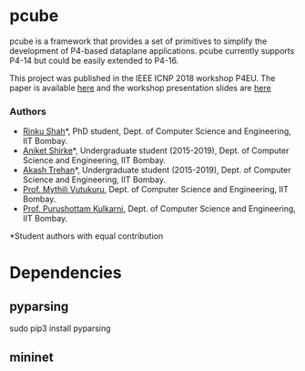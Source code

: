 # pcube
pcube is a framework that provides a set of primitives to simplify the development of P4-based dataplane applications.
pcube currently supports P4-14 but could be easily extended to P4-16.

This project was published in the IEEE ICNP 2018 workshop P4EU. The paper is available [here](https://www.akashtrehan.com/assets/pcube/pcube-icnp18.pdf) and the workshop presentation slides are [here](https://www.akashtrehan.com/assets/pcube/pcube-slides-icnp18.pdf)

### Authors
* [Rinku Shah](https://www.linkedin.com/in/rinku-shah-b2646716)*, PhD student, Dept. of Computer Science and Engineering, IIT Bombay.
* [Aniket Shirke](https://www.linkedin.com/in/aniket-shirke-380b7497/)*, Undergraduate student (2015-2019), Dept. of Computer Science and Engineering, IIT Bombay.
* [Akash Trehan](https://www.akashtrehan.com/)*, Undergraduate student (2015-2019), Dept. of Computer Science and Engineering, IIT Bombay.
* [Prof. Mythili Vutukuru](https://www.cse.iitb.ac.in/~mythili/), Dept. of Computer Science and Engineering, IIT Bombay.
* [Prof. Purushottam Kulkarni](https://www.cse.iitb.ac.in/~puru), Dept. of Computer Science and Engineering, IIT Bombay.

*Student authors with equal contribution

# Dependencies

## pyparsing
sudo pip3 install pyparsing

## mininet

